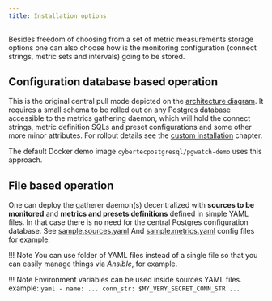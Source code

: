 ```yaml
---
title: Installation options
---
```


Besides freedom of choosing from a set of metric measurements storage options one can
also choose how is the monitoring configuration
(connect strings, metric sets and intervals) going to be stored.

## Configuration database based operation

This is the original central pull mode depicted on the
[architecture diagram](components.md#component-diagram).
It requires a small schema to be rolled out on any Postgres
database accessible to the metrics gathering daemon, which will hold the
connect strings, metric definition SQLs and preset configurations and
some other more minor attributes. For rollout details see the
[custom installation](../tutorial/custom_installation.md) chapter.

The default Docker demo image `cybertecpostgresql/pgwatch-demo` uses this approach.

## File based operation

One can deploy the gatherer daemon(s) decentralized with
**sources to be monitored** and **metrics and presets definitions** 
defined in simple YAML files. In that case there is 
no need for the central Postgres configuration database. See
[sample.sources.yaml](https://github.com/cybertec-postgresql/pgwatch/blob/master/contrib/sample.sources.yaml)
And
[sample.metrics.yaml](https://github.com/cybertec-postgresql/pgwatch/blob/master/contrib/sample.metrics.yaml)
config files for example.

!!! Note 
    You can use folder of YAML files instead of a single file 
    so that you can easily manage things via *Ansible*, for example. 

!!! Note 
    Environment variables can be used inside sources YAML files.  
    example:
    ```yaml
    - name: ...
      conn_str: $MY_VERY_SECRET_CONN_STR
      ...
    ```